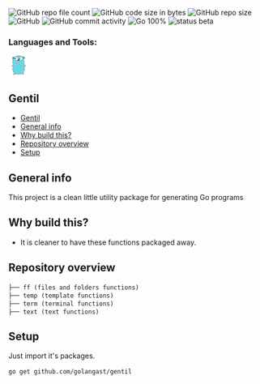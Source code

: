 

![GitHub repo file count](https://img.shields.io/github/directory-file-count/golangast/gentil) 
![GitHub code size in bytes](https://img.shields.io/github/languages/code-size/golangast/gentil)
![GitHub repo size](https://img.shields.io/github/repo-size/golangast/gentil)
![GitHub](https://img.shields.io/github/license/golangast/gentil)
![GitHub commit activity](https://img.shields.io/github/commit-activity/w/golangast/gentil)
![Go 100%](https://img.shields.io/badge/Go-100%25-blue)
![status beta](https://img.shields.io/badge/Status-Beta-red)

<h3 align="left">Languages and Tools:</h3>
<p align="left"> <a href="https://golang.org" target="_blank" rel="noreferrer"> <img src="https://raw.githubusercontent.com/devicons/devicon/master/icons/go/go-original.svg" alt="go" width="40" height="40"/> </a> 

## Gentil
- [Gentil](#gentil)
- [General info](#general-info)
- [Why build this?](#why-build-this)
- [Repository overview](#repository-overview)
- [Setup](#setup)



## General info
This project is a clean little utility package for generating Go programs


## Why build this?
* It is cleaner to have these functions packaged away.





## Repository overview
```
├── ff (files and folders functions)
├── temp (template functions)
├── term (terminal functions)
├── text (text functions)
```

## Setup
Just import it's packages.
```
go get github.com/golangast/gentil
```